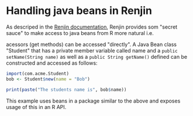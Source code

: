 # Handling java beans in Renjin

As descriped in the [Renjin documentation](http://docs.renjin.org/en/latest/importing-java-classes-in-r-code.html#bean-classes),
Renjin provides som "secret sauce" to make access 
to java beans from R more natural i.e.

acessors (get methods) can be accessed "directly". 
A Java Bean class "Student" that has a private member variable called name
and a `public setName(String name)` as well as a `public String getName()`
defined can be constructed and accessed as follows:

```R
import(com.acme.Student)
bob <- Student$new(name = "Bob")

print(paste("The students name is", bob$name))
```

This example uses beans in a package similar to the above and exposes 
usage of this in an R API. 